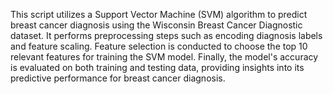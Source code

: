 This script utilizes a Support Vector Machine (SVM) algorithm to predict breast cancer diagnosis using the Wisconsin Breast Cancer Diagnostic dataset. It performs preprocessing steps such as encoding diagnosis labels and feature scaling. Feature selection is conducted to choose the top 10 relevant features for training the SVM model. Finally, the model's accuracy is evaluated on both training and testing data, providing insights into its predictive performance for breast cancer diagnosis.
